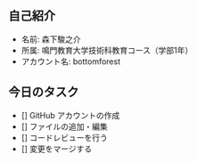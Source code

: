 ## 自己紹介
- 名前: 森下駿之介
- 所属: 鳴門教育大学技術科教育コース（学部1年）
- アカウント名: bottomforest

## 今日のタスク
- [] GitHub アカウントの作成
- [] ファイルの追加・編集
- [] コードレビューを行う
- [] 変更をマージする
